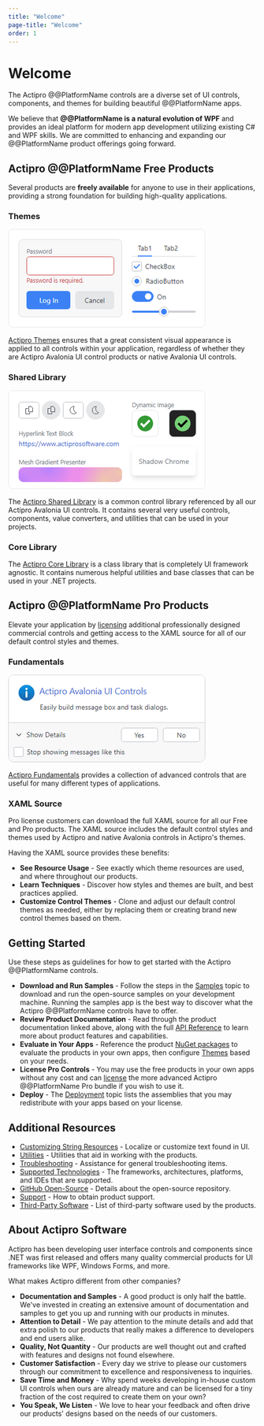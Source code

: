 ```yaml
---
title: "Welcome"
page-title: "Welcome"
order: 1
---
```

# Welcome

The Actipro @@PlatformName controls are a diverse set of UI controls, components, and themes for building beautiful @@PlatformName apps.

We believe that **@@PlatformName is a natural evolution of WPF** and provides an ideal platform for modern app development utilizing existing C# and WPF skills.  We are committed to enhancing and expanding our @@PlatformName product offerings going forward.

## Actipro @@PlatformName Free Products

Several products are **freely available** for anyone to use in their applications, providing a strong foundation for building high-quality applications.

### Themes

![Screenshot](themes/images/welcome.png)

[Actipro Themes](themes/index.md) ensures that a great consistent visual appearance is applied to all controls within your application, regardless of whether they are Actipro Avalonia UI control products or native Avalonia UI controls.

### Shared Library

![Screenshot](shared/images/welcome.png)

The [Actipro Shared Library](shared/index.md) is a common control library referenced by all our Actipro Avalonia UI controls.  It contains several very useful controls, components, value converters, and utilities that can be used in your projects.

### Core Library

The [Actipro Core Library](core/index.md) is a class library that is completely UI framework agnostic.  It contains numerous helpful utilities and base classes that can be used in your .NET projects.

## Actipro @@PlatformName Pro Products

Elevate your application by [licensing](licensing.md) additional professionally designed commercial controls and getting access to the XAML source for all of our default control styles and themes.

### Fundamentals

![Screenshot](fundamentals/images/welcome.png)

[Actipro Fundamentals](fundamentals/index.md) provides a collection of advanced controls that are useful for many different types of applications.

### XAML Source

Pro license customers can download the full XAML source for all our Free and Pro products.  The XAML source includes the default control styles and themes used by Actipro and native Avalonia controls in Actipro's themes.

Having the XAML source provides these benefits:
- **See Resource Usage** - See exactly which theme resources are used, and where throughout our products.
- **Learn Techniques** - Discover how styles and themes are built, and best practices applied.
- **Customize Control Themes** - Clone and adjust our default control themes as needed, either by replacing them or creating brand new control themes based on them.

## Getting Started

Use these steps as guidelines for how to get started with the Actipro @@PlatformName controls.

- **Download and Run Samples** - Follow the steps in the [Samples](samples.md) topic to download and run the open-source samples on your development machine.  Running the samples app is the best way to discover what the Actipro @@PlatformName controls have to offer.
- **Review Product Documentation** - Read through the product documentation linked above, along with the full [API Reference](api/index.md) to learn more about product features and capabilities.
- **Evaluate in Your Apps** - Reference the product [NuGet packages](nuget.md) to evaluate the products in your own apps, then configure [Themes](themes/index.md) based on your needs.
- **License Pro Controls** - You may use the free products in your own apps without any cost and can [license](licensing.md) the more advanced Actipro @@PlatformName Pro bundle if you wish to use it.
- **Deploy** - The [Deployment](deployment.md) topic lists the assemblies that you may redistribute with your apps based on your license.

## Additional Resources

- [Customizing String Resources](customizing-string-resources.md) - Localize or customize text found in UI.
- [Utilities](utilities/index.md) - Utilities that aid in working with the products.
- [Troubleshooting](troubleshooting.md) - Assistance for general troubleshooting items.
- [Supported Technologies](supported-technologies.md) - The frameworks, architectures, platforms, and IDEs that are supported.
- [GitHub Open-Source](open-source.md) - Details about the open-source repository.
- [Support](support.md) - How to obtain product support.
- [Third-Party Software](third-party.md) - List of third-party software used by the products.

## About Actipro Software

Actipro has been developing user interface controls and components since .NET was first released and offers many quality commercial products for UI frameworks like WPF, Windows Forms, and more.

What makes Actipro different from other companies?

- **Documentation and Samples** - A good product is only half the battle.  We've invested in creating an extensive amount of documentation and samples to get you up and running with our products in minutes.
- **Attention to Detail** - We pay attention to the minute details and add that extra polish to our products that really makes a difference to developers and end users alike.
- **Quality, Not Quantity** - Our products are well thought out and crafted with features and designs not found elsewhere.
- **Customer Satisfaction** - Every day we strive to please our customers through our commitment to excellence and responsiveness to inquiries.
- **Save Time and Money** - Why spend weeks developing in-house custom UI controls when ours are already mature and can be licensed for a tiny fraction of the cost required to create them on your own?
- **You Speak, We Listen** - We love to hear your feedback and often drive our products' designs based on the needs of our customers.
